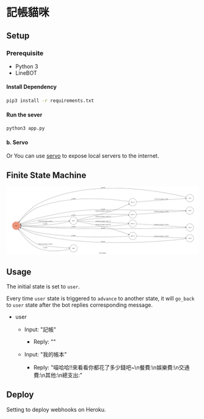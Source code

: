 # 記帳貓咪


## Setup

### Prerequisite
* Python 3
* LineBOT

#### Install Dependency
```sh
pip3 install -r requirements.txt
```



#### Run the sever

```sh
python3 app.py
```

#### b. Servo

Or You can use [servo](http://serveo.net/) to expose local servers to the internet.


## Finite State Machine
![fsm](./fsm.png)

## Usage
The initial state is set to `user`.

Every time `user` state is triggered to `advance` to another state, it will `go_back` to `user` state after the bot replies corresponding message.

* user
	* Input: "記帳"
		* Reply: ""

	* Input: "我的帳本"
		* Reply: "喵哈哈!!來看看你都花了多少錢吧~\n餐費:\n娛樂費:\n交通費:\n其他:\n總支出:"

## Deploy
Setting to deploy webhooks on Heroku.




